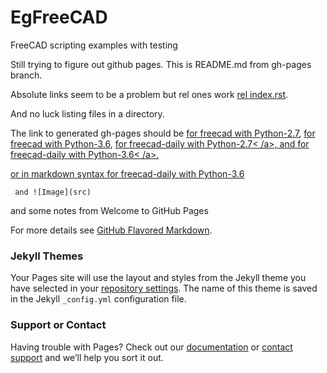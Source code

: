 # EgFreeCAD
FreeCAD scripting examples with testing

Still trying to figure out github pages. This is README.md from gh-pages branch.

Absolute links seem to be a problem but rel ones work
<a href="source/index.rst">rel index.rst</a>.

And no luck listing files in a directory.

The link to generated gh-pages should be
<a href="build_freecad/Python-2.7/html">for freecad with Python-2.7</a>, 
<a href="build_freecad/Python-2.7/html">for freecad with Python-3.6</a>, 
<a href="build_freecad-daily/Python-2.7/html">for freecad-daily with Python-2.7<
/a>, 
and 
<a href="build_freecad-daily/Python-2.7/html">for freecad-daily with Python-3.6<
/a>.

or in markdown syntax
[for freecad-daily with Python-3.6](build_freecad-daily/Python-2.7/html)

```
 and ![Image](src)
```

and some notes from   Welcome to GitHub Pages

For more details see [GitHub Flavored Markdown](https://guides.github.com/features/mastering-markdown/).

### Jekyll Themes

Your Pages site will use the layout and styles from the Jekyll theme you have selected in your [repository settings](https://github.com/pdgilbert/EgFreeCAD/settings). The name of this theme is saved in the Jekyll `_config.yml` configuration file.

### Support or Contact

Having trouble with Pages? Check out our [documentation](https://help.github.com/categories/github-pages-basics/) or [contact support](https://github.com/contact) and we’ll help you sort it out.
